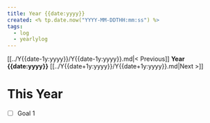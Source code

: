 ```yaml
---
title: Year {{date:yyyy}}
created: <% tp.date.now("YYYY-MM-DDTHH:mm:ss") %>
tags:
  - log
  - yearlylog
---
```

[[../Y{{date-1y:yyyy}}/Y{{date-1y:yyyy}}.md|< Previous]] **Year {{date:yyyy}}** [[../Y{{date+1y:yyyy}}/Y{{date+1y:yyyy}}.md|Next >]]
# This Year
- [ ] Goal 1

